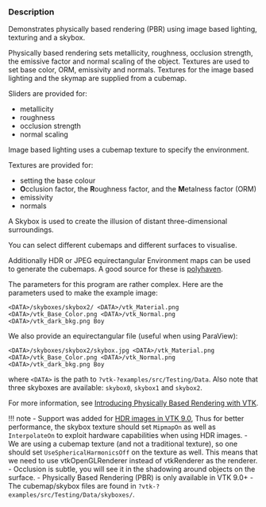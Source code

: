 ### Description

Demonstrates physically based rendering (PBR) using image based lighting, texturing and a skybox.

Physically based rendering sets metallicity, roughness, occlusion strength, the emissive factor and normal scaling of the object. Textures are used to set base color,  ORM, emissivity and normals. Textures for the image based lighting and the skymap are supplied from a cubemap.

Sliders are provided for:

- metallicity
- roughness
- occlusion strength
- normal scaling

Image based lighting uses a cubemap texture to specify the environment.

Textures are provided for:

- setting the base colour
- **O**cclusion factor, the **R**oughness factor, and the **M**etalness factor (ORM)
- emissivity
- normals  

A Skybox is used to create the illusion of distant three-dimensional surroundings.

You can select different cubemaps and different surfaces to visualise.

Additionally HDR or JPEG equirectangular Environment maps can be used to generate the cubemaps. A good source for these is [polyhaven](https://polyhaven.com/hdris).

The parameters for this program are rather complex. Here are the parameters used to make the example image:

``` text
<DATA>/skyboxes/skybox2/ <DATA>/vtk_Material.png <DATA>/vtk_Base_Color.png <DATA>/vtk_Normal.png <DATA>/vtk_dark_bkg.png Boy
```

We also provide an equirectangular file (useful when using ParaView):

``` text
<DATA>/skyboxes/skybox2/skybox.jpg <DATA>/vtk_Material.png <DATA>/vtk_Base_Color.png <DATA>/vtk_Normal.png <DATA>/vtk_dark_bkg.png Boy
```

where `<DATA>` is the path to `?vtk-?examples/src/Testing/Data`. Also note that three skyboxes are available: `skybox0`, `skybox1` and `skybox2`.

For more information, see [Introducing Physically Based Rendering with VTK](https://blog.kitware.com/vtk-pbr/).

!!! note
    - Support was added for [HDR images in VTK 9.0](https://blog.kitware.com/pbrj1/), Thus for better performance, the skybox texture should set `MipmapOn` as well as `InterpolateOn` to exploit hardware capabilities when using HDR images.
    - We are using a cubemap texture (and not a traditional texture), so one should set `UseSphericalHarmonicsOff` on the texture as well. This means that we need to use vtkOpenGLRenderer instead of vtkRenderer as the renderer.
    - Occlusion is subtle, you will see it in the shadowing around objects on the surface.
    - Physically Based Rendering (PBR) is only available in VTK 9.0+
    - The cubemap/skybox files are found in `?vtk-?examples/src/Testing/Data/skyboxes/`.
